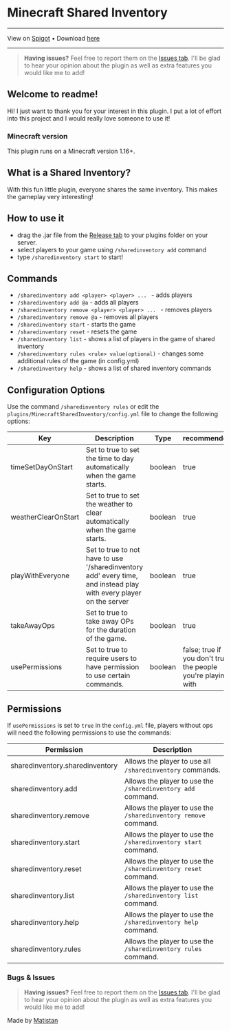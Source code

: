 # Minecraft Shared Inventory

---

View on [Spigot](https://www.spigotmc.org/resources/shared-inventory.109491/) •
Download [here](https://github.com/Matistan/MinecraftSharedInventory/releases)

---

> **Having issues?** Feel free to report them on the [Issues tab](https://github.com/Matistan/MinecraftSharedInventory/issues). I'll be glad to hear your opinion about the plugin as well as extra features you would like me to add!

## Welcome to readme!

Hi! I just want to thank you for your interest in this plugin. I put a lot of effort into this project and I would really love someone to use it!

### Minecraft version

This plugin runs on a Minecraft version 1.16+.

## What is a Shared Inventory?

With this fun little plugin, everyone shares the same inventory. This makes the gameplay very interesting!

## How to use it

- drag the .jar file from the [Release tab](https://github.com/Matistan/MinecraftSharedInventory/releases) to your plugins folder on your server.
- select players to your game using `/sharedinventory add` command
- type `/sharedinventory start` to start!

## Commands

- `/sharedinventory add <player> <player> ... ` - adds players
- `/sharedinventory add @a` - adds all players
- `/sharedinventory remove <player> <player> ... ` - removes players
- `/sharedinventory remove @a` - removes all players
- `/sharedinventory start` - starts the game
- `/sharedinventory reset` - resets the game
- `/sharedinventory list` - shows a list of players in the game of shared inventory
- `/sharedinventory rules <rule> value(optional)` - changes some additional rules of the game (in config.yml)
- `/sharedinventory help` - shows a list of shared inventory commands

## Configuration Options

Use the command `/sharedinventory rules` or edit the `plugins/MinecraftSharedInventory/config.yml` file to change the following options:

| Key                 | Description                                                                                                        | Type    | recommended                                                   |
|---------------------|--------------------------------------------------------------------------------------------------------------------|---------|---------------------------------------------------------------|
| timeSetDayOnStart   | Set to true to set the time to day automatically when the game starts.                                             | boolean | true                                                          |
| weatherClearOnStart | Set to true to set the weather to clear automatically when the game starts.                                        | boolean | true                                                          |
| playWithEveryone    | Set to true to not have to use '/sharedinventory add' every time, and instead play with every player on the server | boolean | true                                                          |
| takeAwayOps         | Set to true to take away OPs for the duration of the game.                                                         | boolean | true                                                          |
| usePermissions      | Set to true to require users to have permission to use certain commands.                                           | boolean | false; true if you don't trust the people you're playing with |

## Permissions

If `usePermissions` is set to `true` in the `config.yml` file, players without ops will need the following permissions to use the commands:

| Permission                      | Description                                                     |
|---------------------------------|-----------------------------------------------------------------|
| sharedinventory.sharedinventory | Allows the player to use all `/sharedinventory` commands.       |
| sharedinventory.add             | Allows the player to use the `/sharedinventory add` command.    |
| sharedinventory.remove          | Allows the player to use the `/sharedinventory remove` command. |
| sharedinventory.start           | Allows the player to use the `/sharedinventory start` command.  |
| sharedinventory.reset           | Allows the player to use the `/sharedinventory reset` command.  |
| sharedinventory.list            | Allows the player to use the `/sharedinventory list` command.   |
| sharedinventory.help            | Allows the player to use the `/sharedinventory help` command.   |
| sharedinventory.rules           | Allows the player to use the `/sharedinventory rules` command.  |

### Bugs & Issues

> **Having issues?** Feel free to report them on the [Issues tab](https://github.com/Matistan/MinecraftSharedInventory/issues). I'll be glad to hear your opinion about the plugin as well as extra features you would like me to add!

Made by [Matistan](https://github.com/Matistan)